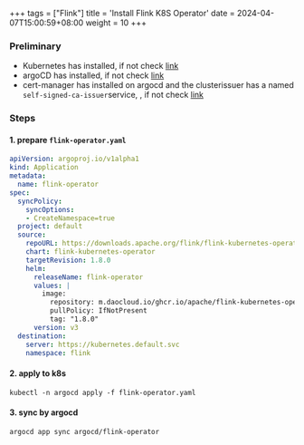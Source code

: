 +++
tags = ["Flink"]
title = 'Install Flink K8S Operator'
date = 2024-04-07T15:00:59+08:00
weight = 10
+++

### Preliminary
- Kubernetes has installed, if not check [link](kubernetes/command/install/index.html)
- argoCD has installed, if not check [link](argo/argo-cd/argocd/index.html)
- cert-manager has installed on argocd and the clusterissuer has a named `self-signed-ca-issuer`service, , if not check [link](argo/argo-cd/application/cert_manager/index.html)

### Steps
#### 1. prepare `flink-operator.yaml`
```yaml
apiVersion: argoproj.io/v1alpha1
kind: Application
metadata:
  name: flink-operator
spec:
  syncPolicy:
    syncOptions:
    - CreateNamespace=true
  project: default
  source:
    repoURL: https://downloads.apache.org/flink/flink-kubernetes-operator-1.8.0
    chart: flink-kubernetes-operator
    targetRevision: 1.8.0
    helm:
      releaseName: flink-operator
      values: |
        image:
          repository: m.daocloud.io/ghcr.io/apache/flink-kubernetes-operator
          pullPolicy: IfNotPresent
          tag: "1.8.0"
      version: v3
  destination:
    server: https://kubernetes.default.svc
    namespace: flink
```

#### 2. apply to k8s
```shell
kubectl -n argocd apply -f flink-operator.yaml
```

#### 3. sync by argocd
```shell
argocd app sync argocd/flink-operator
```
